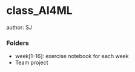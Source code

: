 # class_AI4ML

author: SJ

### Folders
- week[1-16]: exercise notebook for each week
- Team project
